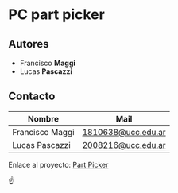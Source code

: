 # PC part picker

## Autores

  * Francisco **Maggi**
  * Lucas **Pascazzi**

## Contacto

| Nombre | Mail |
|--------|------|
| Francisco Maggi | 1810638@ucc.edu.ar |
| Lucas Pascazzi | 2008216@ucc.edu.ar |

Enlace al proyecto: [Part Picker](https://ucc-labcompu2.github.io/proyecto2021-maggi-pascazzi/)

:point_up:

